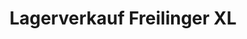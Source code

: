 ---
title: "Lagerverkauf Freilinger XL"
url: /giessen/lagerverkauf-freilinger-xl/
shop: Supermarkt
---